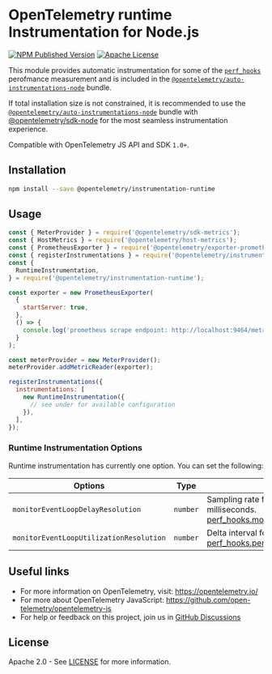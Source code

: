 # OpenTelemetry runtime Instrumentation for Node.js

[![NPM Published Version][npm-img]][npm-url]
[![Apache License][license-image]][license-image]

This module provides automatic instrumentation for some of the [`perf_hooks`](https://nodejs.org/api/perf_hooks.html) perofmance measurement and is included in the [`@opentelemetry/auto-instrumentations-node`](https://www.npmjs.com/package/@opentelemetry/auto-instrumentations-node) bundle.

If total installation size is not constrained, it is recommended to use the [`@opentelemetry/auto-instrumentations-node`](https://www.npmjs.com/package/@opentelemetry/auto-instrumentations-node) bundle with [@opentelemetry/sdk-node](`https://www.npmjs.com/package/@opentelemetry/sdk-node`) for the most seamless instrumentation experience.

Compatible with OpenTelemetry JS API and SDK `1.0+`.

## Installation

```bash
npm install --save @opentelemetry/instrumentation-runtime
```

## Usage

```js
const { MeterProvider } = require('@opentelemetry/sdk-metrics');
const { HostMetrics } = require('@opentelemetry/host-metrics');
const { PrometheusExporter } = require('@opentelemetry/exporter-prometheus');
const { registerInstrumentations } = require('@opentelemetry/instrumentation');
const {
  RuntimeInstrumentation,
} = require('@opentelemetry/instrumentation-runtime');

const exporter = new PrometheusExporter(
  {
    startServer: true,
  },
  () => {
    console.log('prometheus scrape endpoint: http://localhost:9464/metrics');
  }
);

const meterProvider = new MeterProvider();
meterProvider.addMetricReader(exporter);

registerInstrumentations({
  instrumentations: [
    new RuntimeInstrumentation({
      // see under for available configuration
    }),
  ],
});
```

### Runtime Instrumentation Options

Runtime instrumentation has currently one option. You can set the following:

| Options                                 | Type     | Description                                                                                                                                                                                     |
| --------------------------------------- | -------- | ----------------------------------------------------------------------------------------------------------------------------------------------------------------------------------------------- |
| `monitorEventLoopDelayResolution`       | `number` | Sampling rate for data collection, in milliseconds. [perf_hooks.monitorEventLoopDelay](https://nodejs.org/api/perf_hooks.html#perf_hooksmonitoreventloopdelayoptions)                           |
| `monitorEventLoopUtilizationResolution` | `number` | Delta interval for calculation, in milliseconds. [perf_hooks.performance.eventLoopUtilization](https://nodejs.org/api/perf_hooks.html#performanceeventlooputilizationutilization1-utilization2) |

## Useful links

- For more information on OpenTelemetry, visit: <https://opentelemetry.io/>
- For more about OpenTelemetry JavaScript: <https://github.com/open-telemetry/opentelemetry-js>
- For help or feedback on this project, join us in [GitHub Discussions][discussions-url]

## License

Apache 2.0 - See [LICENSE][license-url] for more information.

[discussions-url]: https://github.com/open-telemetry/opentelemetry-js/discussions
[license-url]: https://github.com/open-telemetry/opentelemetry-js-contrib/blob/main/LICENSE
[license-image]: https://img.shields.io/badge/license-Apache_2.0-green.svg?style=flat
[npm-url]: https://www.npmjs.com/package/@opentelemetry/instrumentation-runtime
[npm-img]: https://badge.fury.io/js/%40opentelemetry%2Finstrumentation-runtime.svg
